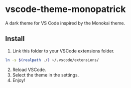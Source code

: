 # vscode-theme-monopatrick

A dark theme for VS Code inspired by the Monokai theme.

## Install

1. Link this folder to your VSCode extensions folder.

```sh
ln -s $(realpath ./) ~/.vscode/extensions/
```

2. Reload VSCode.
3. Select the theme in the settings.
4. Enjoy!
